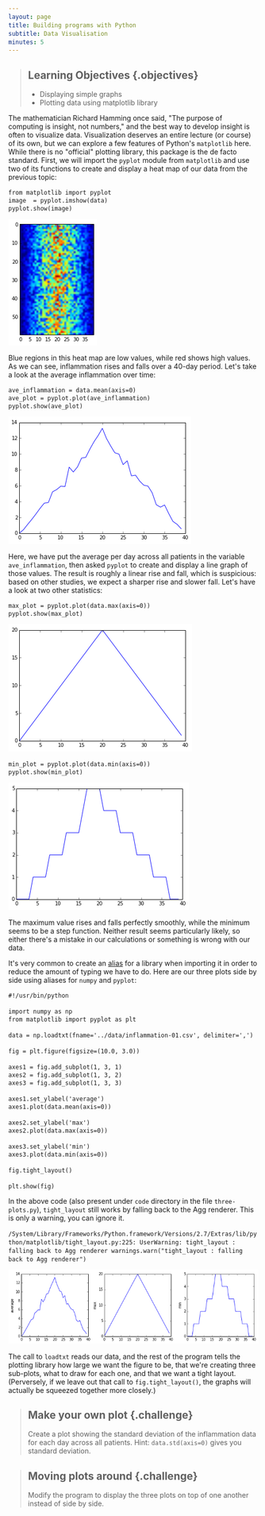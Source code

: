 ```yaml
---
layout: page
title: Building programs with Python
subtitle: Data Visualisation
minutes: 5
---
```

> ## Learning Objectives {.objectives}
>
> *  Displaying simple graphs
> *  Plotting data using matplotlib library

The mathematician Richard Hamming once said,
"The purpose of computing is insight, not numbers,"
and the best way to develop insight is often to visualize data.
Visualization deserves an entire lecture (or course) of its own,
but we can explore a few features of Python's `matplotlib` here.
While there is no "official" plotting library,
this package is the de facto standard.
First,
we will import the `pyplot` module from `matplotlib`
and use two of its functions to create and display a heat map of our data
from the previous topic:

~~~ {.python}
from matplotlib import pyplot
image  = pyplot.imshow(data)
pyplot.show(image)
~~~

![Heatmap of the Data](01-numpy_files/novice/python/01-numpy_74_0.png)

Blue regions in this heat map are low values, while red shows high values.
As we can see,
inflammation rises and falls over a 40-day period.
Let's take a look at the average inflammation over time:

~~~ {.python}
ave_inflammation = data.mean(axis=0)
ave_plot = pyplot.plot(ave_inflammation)
pyplot.show(ave_plot)
~~~

![Average Inflammation Over Time](01-numpy_files/novice/python/01-numpy_76_0.png)

Here,
we have put the average per day across all patients in the variable `ave_inflammation`,
then asked `pyplot` to create and display a line graph of those values.
The result is roughly a linear rise and fall,
which is suspicious:
based on other studies,
we expect a sharper rise and slower fall.
Let's have a look at two other statistics:

~~~ {.python}
max_plot = pyplot.plot(data.max(axis=0))
pyplot.show(max_plot)
~~~

![Maximum Value Along The First Axis](01-numpy_files/novice/python/01-numpy_78_1.png)

~~~ {.python}
min_plot = pyplot.plot(data.min(axis=0))
pyplot.show(min_plot)
~~~

![Minimum Value Along The First Axis](01-numpy_files/novice/python/01-numpy_78_3.png)

The maximum value rises and falls perfectly smoothly,
while the minimum seems to be a step function.
Neither result seems particularly likely,
so either there's a mistake in our calculations
or something is wrong with our data.

It's very common to create an [alias](../../reference.html#alias) for a library when importing it
in order to reduce the amount of typing we have to do.
Here are our three plots side by side using aliases for `numpy` and `pyplot`:


~~~ {.python}
#!/usr/bin/python

import numpy as np
from matplotlib import pyplot as plt

data = np.loadtxt(fname='../data/inflammation-01.csv', delimiter=',')

fig = plt.figure(figsize=(10.0, 3.0))

axes1 = fig.add_subplot(1, 3, 1)
axes2 = fig.add_subplot(1, 3, 2)
axes3 = fig.add_subplot(1, 3, 3)

axes1.set_ylabel('average')
axes1.plot(data.mean(axis=0))

axes2.set_ylabel('max')
axes2.plot(data.max(axis=0))

axes3.set_ylabel('min')
axes3.plot(data.min(axis=0))

fig.tight_layout()

plt.show(fig)
~~~

In the above code (also present under `code` directory in the file `three-plots.py`), `tight_layout` still works by falling back to the Agg renderer. This is only a warning, you can ignore it.

`/System/Library/Frameworks/Python.framework/Versions/2.7/Extras/lib/python/matplotlib/tight_layout.py:225: UserWarning: tight_layout : falling back to Agg renderer warnings.warn("tight_layout : falling back to Agg renderer")`

![The Previous Plots as Subplots](01-numpy_files/novice/python/01-numpy_83_0.png)

The call to `loadtxt` reads our data,
and the rest of the program tells the plotting library
how large we want the figure to be,
that we're creating three sub-plots,
what to draw for each one,
and that we want a tight layout.
(Perversely,
if we leave out that call to `fig.tight_layout()`,
the graphs will actually be squeezed together more closely.)


> ## Make your own plot {.challenge}
>
> Create a plot showing the standard deviation of the inflammation data for each day across all patients.
> Hint: `data.std(axis=0)` gives you standard deviation.

> ## Moving plots around {.challenge}
>
> Modify the program to display the three plots on top of one another instead of side by side.

